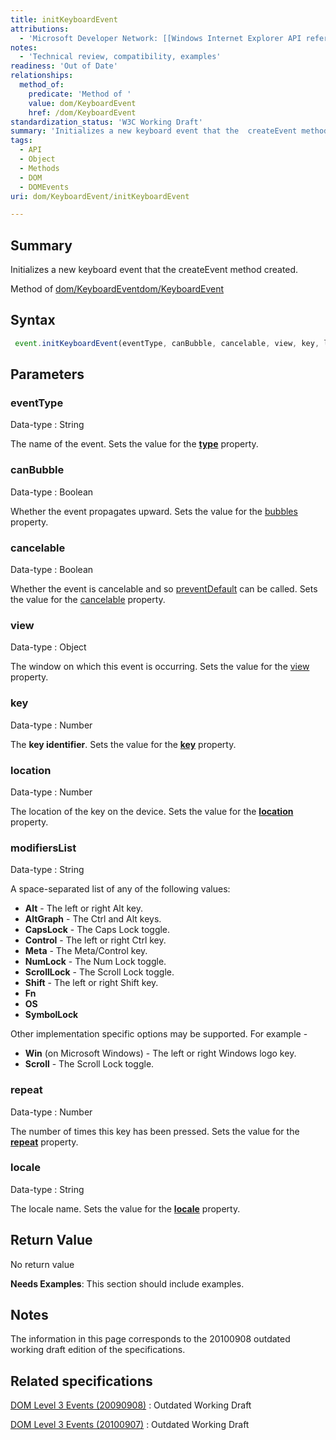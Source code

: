```yaml
---
title: initKeyboardEvent
attributions:
  - 'Microsoft Developer Network: [[Windows Internet Explorer API reference](http://msdn.microsoft.com/en-us/library/ie/hh828809%28v=vs.85%29.aspx) Article]'
notes:
  - 'Technical review, compatibility, examples'
readiness: 'Out of Date'
relationships:
  method_of:
    predicate: 'Method of '
    value: dom/KeyboardEvent
    href: /dom/KeyboardEvent
standardization_status: 'W3C Working Draft'
summary: 'Initializes a new keyboard event that the  createEvent method created.'
tags:
  - API
  - Object
  - Methods
  - DOM
  - DOMEvents
uri: dom/KeyboardEvent/initKeyboardEvent

---
```

## Summary

Initializes a new keyboard event that the createEvent method created.

Method of [dom/KeyboardEvent](/dom/KeyboardEvent)[dom/KeyboardEvent](/dom/KeyboardEvent)

## Syntax

``` js
 event.initKeyboardEvent(eventType, canBubble, cancelable, view, key, location, modifiersList, repeat, locale);
```

## Parameters

### eventType

 Data-type
:   String

 The name of the event. Sets the value for the [**type**](/dom/Event/type) property.

### canBubble

 Data-type
:   Boolean

 Whether the event propagates upward. Sets the value for the [bubbles](/dom/Event/bubbles) property.

### cancelable

 Data-type
:   Boolean

 Whether the event is cancelable and so [preventDefault](/dom/Event/preventDefault) can be called. Sets the value for the [cancelable](/dom/Event/cancelable) property.

### view

 Data-type
:   Object

 The window on which this event is occurring. Sets the value for the [view](/dom/UIEvent/view) property.

### key

 Data-type
:   Number

 The **key identifier**. Sets the value for the [**key**](/dom/KeyboardEvent/key) property.

### location

 Data-type
:   Number

 The location of the key on the device. Sets the value for the [**location**](/dom/KeyboardEvent/location) property.

### modifiersList

 Data-type
:   String

 A space-separated list of any of the following values:

-   **Alt** - The left or right Alt key.
-   **AltGraph** - The Ctrl and Alt keys.
-   **CapsLock** - The Caps Lock toggle.
-   **Control** - The left or right Ctrl key.
-   **Meta** - The Meta/Control key.
-   **NumLock** - The Num Lock toggle.
-   **ScrollLock** - The Scroll Lock toggle.
-   **Shift** - The left or right Shift key.
-   **Fn**
-   **OS**
-   **SymbolLock**

Other implementation specific options may be supported. For example -

-   **Win** (on Microsoft Windows) - The left or right Windows logo key.
-   **Scroll** - The Scroll Lock toggle.

### repeat

 Data-type
:   Number

 The number of times this key has been pressed. Sets the value for the [**repeat**](/dom/KeyboardEvent/repeat) property.

### locale

 Data-type
:   String

 The locale name. Sets the value for the [**locale**](/dom/CompositionEvent/locale) property.

## Return Value

No return value

**Needs Examples**: This section should include examples.

## Notes

The information in this page corresponds to the 20100908 outdated working draft edition of the specifications.

## Related specifications

[DOM Level 3 Events (20090908)](http://www.w3.org/TR/2009/WD-DOM-Level-3-Events-20090908/)
:   Outdated Working Draft

[DOM Level 3 Events (20100907)](http://www.w3.org/TR/2010/WD-DOM-Level-3-Events-20100907/)
:   Outdated Working Draft
